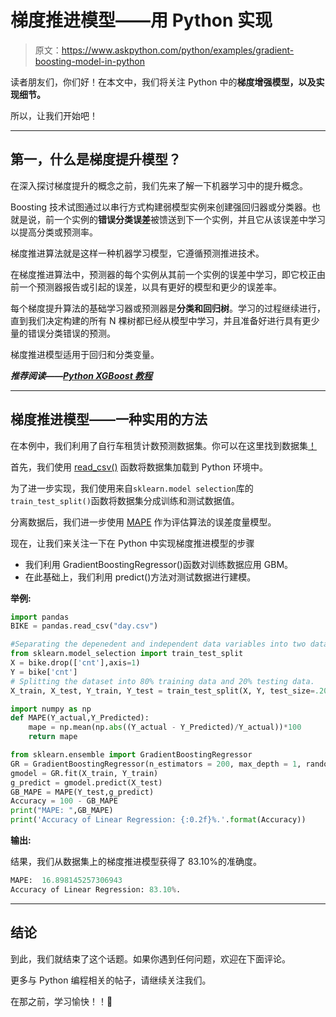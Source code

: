 # 梯度推进模型——用 Python 实现

> 原文：<https://www.askpython.com/python/examples/gradient-boosting-model-in-python>

读者朋友们，你们好！在本文中，我们将关注 Python 中的**梯度增强模型，以及实现细节。**

所以，让我们开始吧！

* * *

## 第一，什么是梯度提升模型？

在深入探讨梯度提升的概念之前，我们先来了解一下机器学习中的提升概念。

Boosting 技术试图通过以串行方式构建弱模型实例来创建强回归器或分类器。也就是说，前一个实例的**错误分类误差**被馈送到下一个实例，并且它从该误差中学习以提高分类或预测率。

梯度推进算法就是这样一种机器学习模型，它遵循预测推进技术。

在梯度推进算法中，预测器的每个实例从其前一个实例的误差中学习，即它校正由前一个预测器报告或引起的误差，以具有更好的模型和更少的误差率。

每个梯度提升算法的基础学习器或预测器是**分类和回归树**。学习的过程继续进行，直到我们决定构建的所有 N 棵树都已经从模型中学习，并且准备好进行具有更少量的错误分类错误的预测。

梯度推进模型适用于回归和分类变量。

***推荐阅读——[Python XGBoost 教程](https://www.askpython.com/python/examples/gradient-boosting)***

* * *

## 梯度推进模型——一种实用的方法

在本例中，我们利用了自行车租赁计数预测数据集。你可以在这里找到数据集[！](https://github.com/Safa1615/BIKE-RENTAL-COUNT/blob/master/day.csv)

首先，我们使用 [read_csv()](https://www.askpython.com/python-modules/python-csv-module) 函数将数据集加载到 Python 环境中。

为了进一步实现，我们使用来自`sklearn.model selection`库的`train_test_split()`函数将数据集分成训练和测试数据值。

分离数据后，我们进一步使用 [MAPE](https://www.askpython.com/python/examples/mape-mean-absolute-percentage-error) 作为评估算法的误差度量模型。

现在，让我们来关注一下在 Python 中实现梯度推进模型的步骤

*   我们利用 GradientBoostingRegressor()函数对训练数据应用 GBM。
*   在此基础上，我们利用 predict()方法对测试数据进行建模。

**举例:**

```py
import pandas
BIKE = pandas.read_csv("day.csv")

#Separating the depenedent and independent data variables into two dataframes.
from sklearn.model_selection import train_test_split 
X = bike.drop(['cnt'],axis=1) 
Y = bike['cnt']
# Splitting the dataset into 80% training data and 20% testing data.
X_train, X_test, Y_train, Y_test = train_test_split(X, Y, test_size=.20, random_state=0)

import numpy as np
def MAPE(Y_actual,Y_Predicted):
    mape = np.mean(np.abs((Y_actual - Y_Predicted)/Y_actual))*100
    return mape

from sklearn.ensemble import GradientBoostingRegressor
GR = GradientBoostingRegressor(n_estimators = 200, max_depth = 1, random_state = 1) 
gmodel = GR.fit(X_train, Y_train) 
g_predict = gmodel.predict(X_test)
GB_MAPE = MAPE(Y_test,g_predict)
Accuracy = 100 - GB_MAPE
print("MAPE: ",GB_MAPE)
print('Accuracy of Linear Regression: {:0.2f}%.'.format(Accuracy))

```

**输出:**

结果，我们从数据集上的梯度推进模型获得了 83.10%的准确度。

```py
MAPE:  16.898145257306943
Accuracy of Linear Regression: 83.10%.

```

* * *

## 结论

到此，我们就结束了这个话题。如果你遇到任何问题，欢迎在下面评论。

更多与 Python 编程相关的帖子，请继续关注我们。

在那之前，学习愉快！！🙂